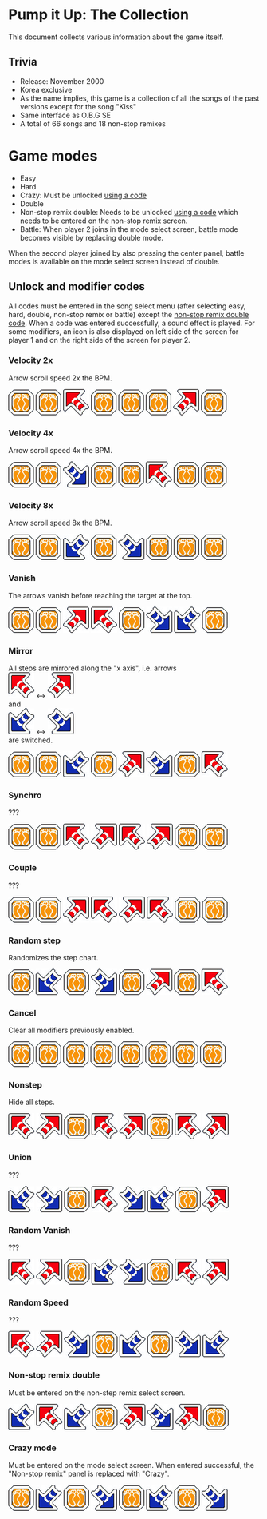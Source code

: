# Pump it Up: The Collection
This document collects various information about the game itself.

## Trivia
* Release: November 2000
* Korea exclusive
* As the name implies, this game is a collection of all the songs of the past versions except for the song "Kiss"
* Same interface as O.B.G SE
* A total of 66 songs and 18 non-stop remixes

# Game modes
* Easy
* Hard
* Crazy: Must be unlocked [using a code](#crazy-mode)
* Double
* Non-stop remix double: Needs to be unlocked [using a code](#non-stop-remix-double) which needs to be entered on the
non-stop remix screen.
* Battle: When player 2 joins in the mode select screen, battle mode becomes visible by replacing double mode.

When the second player joined by also pressing the center panel, battle modes is available on the mode select screen
instead of double.

## Unlock and modifier codes
All codes must be entered in the song select menu (after selecting easy, hard, double, non-stop remix or battle) except
the [non-stop remix double code](#non-stop-remix-double). When a code was entered successfully, a sound effect is
played. For some modifiers, an icon is also displayed on left side of the screen for player 1 and on the right side of
the screen for player 2.

### Velocity 2x
Arrow scroll speed 2x the BPM.

![](image/arrow/c.png)
![](image/arrow/c.png)
![](image/arrow/ul.png)
![](image/arrow/c.png)
![](image/arrow/c.png)
![](image/arrow/c.png)
![](image/arrow/ur.png)
![](image/arrow/c.png)

### Velocity 4x
Arrow scroll speed 4x the BPM.

![](image/arrow/c.png)
![](image/arrow/c.png)
![](image/arrow/dr.png)
![](image/arrow/c.png)
![](image/arrow/c.png)
![](image/arrow/ul.png)
![](image/arrow/c.png)
![](image/arrow/c.png)

### Velocity 8x
Arrow scroll speed 8x the BPM.

![](image/arrow/c.png)
![](image/arrow/c.png)
![](image/arrow/dl.png)
![](image/arrow/c.png)
![](image/arrow/dr.png)
![](image/arrow/c.png)
![](image/arrow/c.png)
![](image/arrow/c.png)

### Vanish
The arrows vanish before reaching the target at the top.

![](image/arrow/c.png)
![](image/arrow/c.png)
![](image/arrow/ur.png)
![](image/arrow/ul.png)
![](image/arrow/c.png)
![](image/arrow/dr.png)
![](image/arrow/dl.png)
![](image/arrow/c.png)

### Mirror
All steps are mirrored along the "x axis", i.e. arrows <br>
![](image/arrow/ul.png) <-> ![](image/arrow/ur.png)
<br>and<br>
![](image/arrow/dl.png) <-> ![](image/arrow/dr.png)
<br> are switched.

![](image/arrow/c.png)
![](image/arrow/c.png)
![](image/arrow/dl.png)
![](image/arrow/c.png)
![](image/arrow/ur.png)
![](image/arrow/dr.png)
![](image/arrow/c.png)
![](image/arrow/ul.png)

### Synchro
???

![](image/arrow/c.png)
![](image/arrow/c.png)
![](image/arrow/ul.png)
![](image/arrow/ur.png)
![](image/arrow/ul.png)
![](image/arrow/ur.png)
![](image/arrow/c.png)
![](image/arrow/c.png)

### Couple
???

![](image/arrow/c.png)
![](image/arrow/c.png)
![](image/arrow/ur.png)
![](image/arrow/ul.png)
![](image/arrow/ur.png)
![](image/arrow/ul.png)
![](image/arrow/c.png)
![](image/arrow/c.png)

### Random step
Randomizes the step chart.

![](image/arrow/c.png)
![](image/arrow/dl.png)
![](image/arrow/c.png)
![](image/arrow/dr.png)
![](image/arrow/c.png)
![](image/arrow/ur.png)
![](image/arrow/c.png)
![](image/arrow/ul.png)

### Cancel
Clear all modifiers previously enabled.

![](image/arrow/c.png)
![](image/arrow/c.png)
![](image/arrow/c.png)
![](image/arrow/c.png)
![](image/arrow/c.png)
![](image/arrow/c.png)
![](image/arrow/c.png)
![](image/arrow/c.png)

### Nonstep
Hide all steps.

![](image/arrow/ul.png)
![](image/arrow/ur.png)
![](image/arrow/c.png)
![](image/arrow/ul.png)
![](image/arrow/ur.png)
![](image/arrow/c.png)
![](image/arrow/ul.png)
![](image/arrow/ur.png)

### Union
???

![](image/arrow/dl.png)
![](image/arrow/dr.png)
![](image/arrow/c.png)
![](image/arrow/ul.png)
![](image/arrow/dr.png)
![](image/arrow/dl.png)
![](image/arrow/c.png)
![](image/arrow/ur.png)

### Random Vanish
???

![](image/arrow/ul.png)
![](image/arrow/ur.png)
![](image/arrow/c.png)
![](image/arrow/dl.png)
![](image/arrow/dr.png)
![](image/arrow/c.png)
![](image/arrow/ul.png)
![](image/arrow/ur.png)

### Random Speed
???

![](image/arrow/ul.png)
![](image/arrow/ur.png)
![](image/arrow/dr.png)
![](image/arrow/c.png)
![](image/arrow/dl.png)
![](image/arrow/c.png)
![](image/arrow/dr.png)
![](image/arrow/dl.png)

### Non-stop remix double
Must be entered on the non-step remix select screen.

![](image/arrow/dl.png)
![](image/arrow/ul.png)
![](image/arrow/dl.png)
![](image/arrow/c.png)
![](image/arrow/ur.png)
![](image/arrow/dr.png)
![](image/arrow/ur.png)
![](image/arrow/c.png)

### Crazy mode
Must be entered on the mode select screen. When entered successful, the "Non-stop remix" panel is replaced with "Crazy".

![](image/arrow/c.png)
![](image/arrow/dl.png)
![](image/arrow/c.png)
![](image/arrow/dr.png)
![](image/arrow/c.png)
![](image/arrow/dl.png)
![](image/arrow/c.png)
![](image/arrow/dr.png)